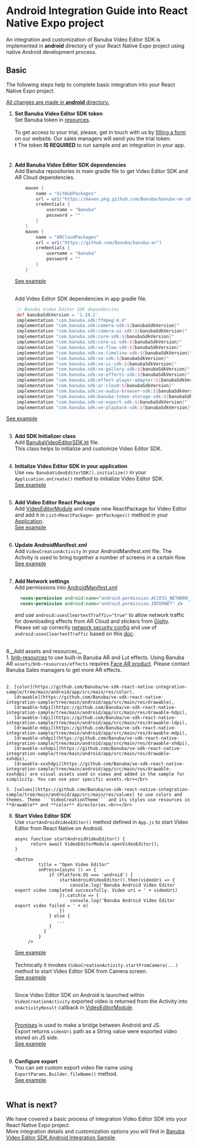 # Android Integration Guide into React Native Expo project

An integration and customization of Banuba Video Editor SDK is implemented in **android** directory
of your React Native Expo project using native Android development process.

## Basic
The following steps help to complete basic integration into your React Native Expo project.

<ins>All changes are made in **android** directory.</ins>

1. __Set Banuba Video Editor SDK token__  
   Set Banuba token in [resources](https://github.com/Banuba/ve-sdk-react-native-integration-sample/blob/main/android/app/src/main/res/values/strings.xml#L6).<br></br>
   To get access to your trial, please, get in touch with us by [filling a form](https://www.banuba.com/video-editor-sdk) on our website. Our sales managers will send you the trial token.<br>
   :exclamation: The token **IS REQUIRED** to run sample and an integration in your app.<br></br>

2. __Add Banuba Video Editor SDK dependencies__ </br>
   Add Banuba repositories in main gradle file to get Video Editor SDK and AR Cloud dependencies.
    ```groovy
        maven {
            name = "GitHubPackages"
            url = uri("https://maven.pkg.github.com/Banuba/banuba-ve-sdk")
            credentials {
                username = "Banuba"
                password = ""
            }
        }
        maven {
            name = "ARCloudPackages"
            url = uri("https://github.com/Banuba/banuba-ar")
            credentials {
                username = "Banuba"
                password = ""
            }
        }
    ```
   [See example](https://github.com/Banuba/ve-sdk-react-native-integration-sample/blob/main/android/build.gradle#L41)</br><br>

   Add Video Editor SDK dependencies in app gradle file.
```groovy
    // Banuba Video Editor SDK dependencies
    def banubaSdkVersion = '1.24.2'
    implementation "com.banuba.sdk:ffmpeg:4.4"
    implementation "com.banuba.sdk:camera-sdk:${banubaSdkVersion}"
    implementation "com.banuba.sdk:camera-ui-sdk:${banubaSdkVersion}"
    implementation "com.banuba.sdk:core-sdk:${banubaSdkVersion}"
    implementation "com.banuba.sdk:core-ui-sdk:${banubaSdkVersion}"
    implementation "com.banuba.sdk:ve-flow-sdk:${banubaSdkVersion}"
    implementation "com.banuba.sdk:ve-timeline-sdk:${banubaSdkVersion}"
    implementation "com.banuba.sdk:ve-sdk:${banubaSdkVersion}"
    implementation "com.banuba.sdk:ve-ui-sdk:${banubaSdkVersion}"
    implementation "com.banuba.sdk:ve-gallery-sdk:${banubaSdkVersion}"
    implementation "com.banuba.sdk:ve-effects-sdk:${banubaSdkVersion}"
    implementation "com.banuba.sdk:effect-player-adapter:${banubaSdkVersion}"
    implementation "com.banuba.sdk:ar-cloud:${banubaSdkVersion}"
    implementation "com.banuba.sdk:ve-audio-browser-sdk:${banubaSdkVersion}"
    implementation "com.banuba.sdk:banuba-token-storage-sdk:${banubaSdkVersion}"
    implementation "com.banuba.sdk:ve-export-sdk:${banubaSdkVersion}"
    implementation "com.banuba.sdk:ve-playback-sdk:${banubaSdkVersion}"
   ```
[See example](https://github.com/Banuba/ve-sdk-react-native-integration-sample/blob/main/android/app/build.gradle#L227)</br><br>

3. __Add SDK Initializer class__ </br>
   Add [BanubaVideoEditorSDK.kt](https://github.com/Banuba/ve-sdk-react-native-integration-sample/blob/main/android/app/src/main/java/com/vesdkreactnativeintegrationsample/BanubaVideoEditorSDK.kt) file.</br>
   This class helps to initialize and customize Video Editor SDK.</br><br>

4. __Initialize Video Editor SDK in your application__ </br>
   Use ```new BanubaVideoEditorSDK().initialize()``` in your ```Application.onCreate()``` method to initialize Video Editor SDK.</br>
   [See example](https://github.com/Banuba/ve-sdk-react-native-integration-sample/blob/main/android/app/src/main/java/com/vesdkreactnativeintegrationsample/MainApplication.java#L99)</br><br>

5. __Add Video Editor React Package__ </br>
   Add [VideoEditorModule](https://github.com/Banuba/ve-sdk-react-native-integration-sample/blob/main/android/app/src/main/java/com/vesdkreactnativeintegrationsample/VideoEditorModule.kt) and
   create new ReactPackage for Video Editor and add it in ```List<ReactPackage> getPackages()``` method in your [Application](https://github.com/Banuba/ve-sdk-react-native-integration-sample/blob/main/android/app/src/main/java/com/vesdkreactnativeintegrationsample/MainApplication.java#L51).<br>
   [See example](https://github.com/Banuba/ve-sdk-react-native-integration-sample/blob/main/android/app/src/main/java/com/vesdkreactnativeintegrationsample/VideoEditorReactPackage.kt)</br><br>

6. __Update AndroidManifest.xml__ </br>
   Add ```VideoCreationActivity``` in your AndroidManifest.xml file. The Activity is used to bring together a number of screens in a certain flow.</br>
   [See example](https://github.com/Banuba/ve-sdk-react-native-integration-sample/blob/main/android/app/src/main/AndroidManifest.xml#L62)</br><br>

7. __Add Network settings__ </br>
   Add permissions into [AndroidManifest.xml](https://github.com/Banuba/ve-sdk-react-native-integration-sample/blob/main/android/app/src/main/AndroidManifest.xml)
     ```xml
       <uses-permission android:name="android.permission.ACCESS_NETWORK_STATE" />
       <uses-permission android:name="android.permission.INTERNET" />
     ```
   and use ```android:usesCleartextTraffic="true"``` to allow network traffic for downloading effects from AR Cloud and stickers from [Giphy](https://giphy.com/).</br>
   Please set up correctly [network security config](https://developer.android.com/training/articles/security-config) and use of ```android:usesCleartextTraffic``` based on this [doc](https://developer.android.com/guide/topics/manifest/application-element).<br></br>

8__Add assets and resources__</br>
    1. [bnb-resources](https://github.com/Banuba/ve-sdk-react-native-integration-sample/tree/main/android/app/src/main/assets/bnb-resources) to use built-in Banuba AR and Lut effects.
       Using Banuba AR ```assets/bnb-resources/effects``` requires [Face AR product](https://docs.banuba.com/face-ar-sdk-v1). Please contact Banuba Sales managers to get more AR effects.<br></br>

    2. [color](https://github.com/Banuba/ve-sdk-react-native-integration-sample/tree/main/android/app/src/main/res/color),
       [drawable](https://github.com/Banuba/ve-sdk-react-native-integration-sample/tree/main/android/app/src/main/res/drawable),
       [drawable-hdpi](https://github.com/Banuba/ve-sdk-react-native-integration-sample/tree/main/android/app/src/main/res/drawable-hdpi),
       [drawable-ldpi](https://github.com/Banuba/ve-sdk-react-native-integration-sample/tree/main/android/app/src/main/res/drawable-ldpi),
       [drawable-mdpi](https://github.com/Banuba/ve-sdk-react-native-integration-sample/tree/main/android/app/src/main/res/drawable-mdpi),
       [drawable-xhdpi](https://github.com/Banuba/ve-sdk-react-native-integration-sample/tree/main/android/app/src/main/res/drawable-xhdpi),
       [drawable-xxhdpi](https://github.com/Banuba/ve-sdk-react-native-integration-sample/tree/main/android/app/src/main/res/drawable-xxhdpi),
       [drawable-xxxhdpi](https://github.com/Banuba/ve-sdk-react-native-integration-sample/tree/main/android/app/src/main/res/drawable-xxxhdpi) are visual assets used in views and added in the sample for simplicity. You can use your specific assets.<br></br>

    3. [values](https://github.com/Banuba/ve-sdk-react-native-integration-sample/tree/main/android/app/src/main/res/values) to use colors and themes. Theme ```VideoCreationTheme``` and its styles use resources in **drawable** and **color** directories.<br></br>

8. __Start Video Editor SDK__ </br>
   Use ```startAndroidVideoEditor()``` method defined in ```App.js``` to start Video Editor from React Native on Android.</br>
   ```
   async function startAndroidVideoEditor() {
         return await VideoEditorModule.openVideoEditor();
   }
       
   <Button
            title = "Open Video Editor"
            onPress={async () => {
                if (Platform.OS === 'android') {
                    startAndroidVideoEditor().then(videoUri => {
                        console.log('Banuba Android Video Editor export video completed successfully. Video uri = ' + videoUri)
                    }).catch(e => {
                        console.log('Banuba Android Video Editor export video failed = ' + e)
                    })
                } else {
                   ...
                }
              }
            }
        />
   ```
   [See example](https://github.com/Banuba/ve-sdk-react-native-integration-sample/blob/main/App.js#L31)</br><br>
   Technically it invokes ```VideoCreationActivity.startFromCamera(...)``` method to start Video Editor SDK from Camera screen.</br>
   [See example](https://github.com/Banuba/ve-sdk-react-native-integration-sample/blob/master/android/app/src/main/java/com/vesdkreactnativeintegrationsample/VideoEditorModule.kt#L78)</br><br>

   Since Video Editor SDK on Android is launched within ```VideoCreationActivity``` exported video is returned from the Activity into ```onActivityResult``` callback
   in [VideoEditorModule](https://github.com/Banuba/ve-sdk-react-native-integration-sample/blob/master/android/app/src/main/java/com/vesdkreactnativeintegrationsample/VideoEditorModule.kt#25).</br><br>

   [Promises](https://reactnative.dev/docs/native-modules-android#promises) is used to make a bridge between Android and JS.<br>
   Export returns ```videoUri``` path as a String value were exported video stored on JS side.  
   [See example](https://github.com/Banuba/ve-sdk-react-native-integration-sample/blob/main/App.js#L31)<br></br>

9. __Configure export__</br>
   You can set custom export video file name using ```ExportParams.Builder.fileName()``` method.<br>
   [See example](https://github.com/Banuba/ve-sdk-react-native-integration-sample/blob/main/android/app/src/main/java/com/vesdkreactnativeintegrationsample/BanubaVideoEditorSDK.kt#L232).<br></br>

## What is next?

We have covered a basic process of integration Video Editor SDK into your React Native Expo project.</br>
More integration details and customization options you will find in [Banuba Video Editor SDK Android Integration Sample](https://github.com/Banuba/ve-sdk-android-integration-sample).